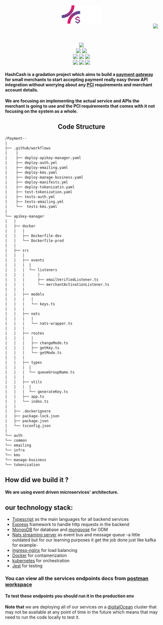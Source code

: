 <p align="center">
  <img align="center" width="130" hight="130" src="/Images/Logo/Asset logo 2 2.svg" />
  </br>
  <img align="right" src="https://badges.pufler.dev/visits/mohamed-mahmoud377/Payment-Gateway--Graduation-project?style=for-the-badge&color=9D3480"/>
<p/>

</br></br>

<!-- shields -->

<p align="center">
  <img src="https://img.shields.io/github/license/mohamed-mahmoud377/Payment-Gateway--Graduation-project?style=for-the-badge&color=deeppink">
  </br>
  <img src="https://img.shields.io/badge/Maintained%3F-Yes-purple?style=for-the-badge">
  <img src="https://img.shields.io/github/issues/mohamed-mahmoud377/Payment-Gateway--Graduation-project?color=deeppink&style=for-the-badge">
  </br>
  <img src="https://img.shields.io/github/stars/mohamed-mahmoud377/Payment-Gateway--Graduation-project?style=for-the-badge&color=purple">
  <img src="https://img.shields.io/github/forks/mohamed-mahmoud377/Payment-Gateway--Graduation-project?color=blueviolet&style=for-the-badge">
  <img src="https://img.shields.io/github/repo-size/mohamed-mahmoud377/Payment-Gateway--Graduation-project?color=deeppink&style=for-the-badge">
  </br>
  <img src="https://img.shields.io/github/languages/count/mohamed-mahmoud377/Payment-Gateway--Graduation-project?color=purple&style=for-the-badge">
  <img src="https://img.shields.io/github/languages/code-size/mohamed-mahmoud377/Payment-Gateway--Graduation-project?color=blueviolet&style=for-the-badge">
  <img src="https://img.shields.io/github/last-commit/mohamed-mahmoud377/Payment-Gateway--Graduation-project?color=deeppink&style=for-the-badge">
</p>

<!-- shields -->

#### HashCash is a gradation project which aims to build a [payment gateway](https://en.wikipedia.org/wiki/Payment_gateway) for small merchants to start accepting payment really easy throw API integration without worrying about any [PCI](https://www.pcisecuritystandards.org/) requirements and merchant account details.
#### We are focusing on implementing the actual service and APIs the merchant is going to use and the PCI requirements that comes with it not focusing on the system as a whole.

<!-- Code Structure -->

<h2 align="center"> Code Structure </h3>

```
/Payment--
|
├── .github/workflows                   
|    |
|    ├── deploy-apikey-manager.yaml     
|    ├── deploy-auth.yml                
|    ├── deploy-emailing.yaml           
|    ├── deploy-kms.yaml                
|    ├── deploy-manage-business.yaml   
|    ├── deploy-manifests.yml         
|    ├── deploy-tokenizatin.yaml        
|    ├── test-tokenization.yaml        
|    ├── tests-auth.yml                 
|    ├── tests-emailing.yml             
|    └──  tests-kms.yaml               
|    
└── apikey-manager            
|   | 
|   ├── docker               
|   |   |
|   |   ├── Dockerfile-dev    
|   |   └── Dockerfile-prod   
|   |
|   ├── src                
|   |   |
|   |   ├── events                                        
|   |   |  |
|   |   |  └── listeners                                 
|   |   |      |
|   |   |      ├── emailVerifiedListener.ts              
|   |   |      └── merchantActivationListener.ts         
|   |   |
|   |   ├── models         
|   |   |   |
|   |   |   └── keys.ts    
|   |   |
|   |   ├── nats                  
|   |   |   |
|   |   |   └── nats-wrapper.ts   
|   |   |   
|   |   ├── routes                
|   |   |   |
|   |   |   ├── changeMode.ts     
|   |   |   ├── getKey.ts        
|   |   |   └── getMode.ts       
|   |   |
|   |   ├── types                   
|   |   |  |
|   |   |  └── queueGroupName.ts   
|   |   |
|   |   ├── utils               
|   |   |  |
|   |   |  └── generateKey.ts   
|   |   ├── app.ts   
|   |   └── index.ts 
|   |
|   ├── .dockerignore        
|   ├── package-lock.json     
|   ├── package.json         
|   └── tsconfig.json        
|   
└── auth                
└── common              
└── emailing           
└── infra               
└── kms                 
└── manage-business    
└── tokenization      

```

<!-- Code Structure -->

## How did we build it ?
#### We are using event driven microservices' architecture. 
## our technology stack:
- [Typescript](https://www.typescriptlang.org/) as the main languages for all backend services
- [Express](https://expressjs.com/) framework to handle http requests in the backend
- [MongoDB](https://www.mongodb.com/) for database and [mongoose](https://mongoosejs.com/docs/guide.html) for ODM
- [Nats streaming server](https://github.com/nats-io/nats-streaming-server) as event bus and message queue -a little outdated but for our learning purposes it get the job done just like kafka for example-
- [Ingress-nginx](https://kubernetes.github.io/ingress-nginx/) for load balancing 
- [Docker](https://www.docker.com/) for containerization
- [kubernetes](https://kubernetes.io/) for orchestration
- [Jest](https://jestjs.io/) for testing 
### You can view all the services endpoints  docs from [postman workspace](https://www.postman.com/planetary-water-344318/workspace/payment-gateway-gp)
#### To test these endpoints you should run it in the production env 
**Note that** we are deploying all of our services on a [digitalOcean](https://www.digitalocean.com/) cluster that may not be available at any point of time in the future
which means that may need to run the code locally to test it.
